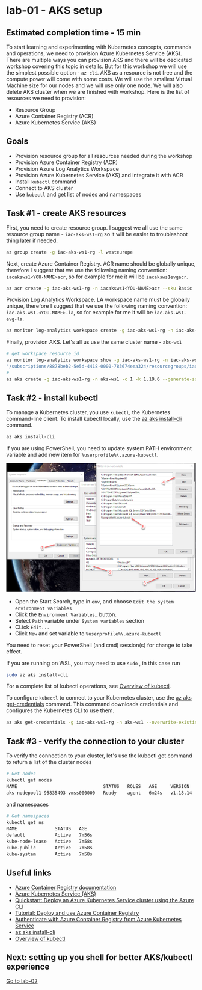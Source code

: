 # lab-01 - AKS setup

## Estimated completion time - 15 min

To start learning and experimenting with Kubernetes concepts, commands and operations, we need to provision Azure Kubernetes Service (AKS). There are multiple ways you can provision AKS and there will be dedicated workshop covering this topic in details. But for this workshop we will use the simplest possible option - `az cli`. AKS as a resource is not free and the compute power will come with some costs. We will use the smallest Virtual Machine size for our nodes and we will use only one node. We will also delete AKS cluster when we are finished with workshop. Here is the list of resources we need to provision:

* Resource Group
* Azure Container Registry (ACR)
* Azure Kubernetes Service (AKS)


## Goals

* Provision resource group for all resources needed during the workshop
* Provision Azure Container Registry (ACR)
* Provision Azure Log Analytics Workspace
* Provision Azure Kubernetes Service (AKS) and integrate it with ACR
* Install `kubectl` command 
* Connect to AKS cluster
* Use `kubectl` and get list of nodes and namespaces

## Task #1 - create AKS resources

First, you need to create resource group. I suggest we all use the same resource group name - `iac-aks-ws1-rg` so it will be easier to troubleshoot thing later if needed. 

```bash
az group create -g iac-aks-ws1-rg -l westeurope
```

Next, create Azure Container Registry. ACR name should be globally unique, therefore I suggest that we use the following naming convention: `iacaksws1<YOU-NAME>acr`, so for example for me it will be  `iacaksws1evgacr`.

```bash
az acr create -g iac-aks-ws1-rg -n iacaksws1<YOU-NAME>acr --sku Basic
```

Provision Log Analytics Workspace. LA workspace name must be globally unique, therefore I suggest that we use the following naming convention: `iac-aks-ws1-<YOU-NAME>-la`, so for example for me it will be  `iac-aks-ws1-evg-la`.

```bash
az monitor log-analytics workspace create -g iac-aks-ws1-rg -n iac-aks-ws1-<YOU-NAME>-la
```

Finally, provision AKS. Let's all us use the same cluster name - `aks-ws1`

```bash
# get workspace resource id
az monitor log-analytics workspace show -g iac-aks-ws1-rg -n iac-aks-ws1-<YOU-NAME>-la --query id
"/subscriptions/8878beb2-5e5d-4418-0000-783674eea324/resourcegroups/iac-aks-ws1-rg/providers/microsoft.operationalinsights/workspaces/iac-aks-ws1-<YOU-NAME>-la"
#
az aks create -g iac-aks-ws1-rg -n aks-ws1 -c 1 -k 1.19.6 --generate-ssh-keys --attach-acr iacaksws1<YOU-NAME>acr --enable-addons monitoring --workspace-resource-id "/subscriptions/8878beb2-5e5d-4418-0000-783674eea324/resourcegroups/iac-aks-ws1-rg/providers/microsoft.operationalinsights/workspaces/iac-aks-ws1-<YOU-NAME>-la"
```

## Task #2 - install kubectl

To manage a Kubernetes cluster, you use `kubectl`, the Kubernetes command-line client. To install kubectl locally, use the [az aks install-cli](https://docs.microsoft.com/en-us/cli/azure/aks?view=azure-cli-latest&WT.mc_id=AZ-MVP-5003837#az_aks_install_cli) command. 

```bash
az aks install-cli
```
If you are using PowerShell, you need to update system PATH environment variable and add new item for  `%userprofile%\.azure-kubectl`. 

![env](images/env.png)

* Open the Start Search, type in `env`, and choose `Edit the system environment variables`
* Click the `Environment Variables…` button.
* Select `Path` variable under `System variables` section
* CLick `Edit...`
* Click `New` and set variable to `%userprofile%\.azure-kubectl`

You need to reset your PowerShell (and cmd) session(s) for change to take effect.

If you are running on WSL, you may need to use `sudo` , in this case run 

```bash
sudo az aks install-cli
```

For a complete list of kubectl operations, see [Overview of kubectl](https://kubernetes.io/docs/reference/kubectl/overview/).

To configure `kubectl` to connect to your Kubernetes cluster, use the [az aks get-credentials](https://docs.microsoft.com/en-us/cli/azure/aks?view=azure-cli-latest&WT.mc_id=AZ-MVP-5003837#az_aks_get_credentials) command. This command downloads credentials and configures the Kubernetes CLI to use them.

```bash
az aks get-credentials -g iac-aks-ws1-rg -n aks-ws1 --overwrite-existing
```

## Task #3 - verify the connection to your cluster

To verify the connection to your cluster, let's use the kubectl get command to return a list of the cluster nodes 

```bash
# Get nodes
kubectl get nodes
NAME                                STATUS   ROLES   AGE     VERSION
aks-nodepool1-95835493-vmss000000   Ready    agent   6m24s   v1.18.14
```

and namespaces

```bash
# Get namespaces
kubectl get ns
NAME              STATUS   AGE
default           Active   7m56s
kube-node-lease   Active   7m58s
kube-public       Active   7m58s
kube-system       Active   7m58s
```

## Useful links

* [Azure Container Registry documentation](https://docs.microsoft.com/en-us/azure/container-registry/?WT.mc_id=AZ-MVP-5003837)
* [Azure Kubernetes Service (AKS)](https://docs.microsoft.com/en-us/azure/aks/?WT.mc_id=AZ-MVP-5003837)
* [Quickstart: Deploy an Azure Kubernetes Service cluster using the Azure CLI](https://docs.microsoft.com/en-us/azure/aks/kubernetes-walkthrough?WT.mc_id=AZ-MVP-5003837)
* [Tutorial: Deploy and use Azure Container Registry](https://docs.microsoft.com/en-us/azure/aks/tutorial-kubernetes-prepare-acr?WT.mc_id=AZ-MVP-5003837)
* [Authenticate with Azure Container Registry from Azure Kubernetes Service](https://docs.microsoft.com/en-us/azure/aks/cluster-container-registry-integration?WT.mc_id=AZ-MVP-5003837)
* [az aks install-cli](https://docs.microsoft.com/en-us/cli/azure/aks?view=azure-cli-latest?WT.mc_id=AZ-MVP-5003837#az_aks_install_cli)
* [Overview of kubectl](https://kubernetes.io/docs/reference/kubectl/overview/)

## Next: setting up you shell for better AKS/kubectl experience

[Go to lab-02](../lab-02/readme.md)

